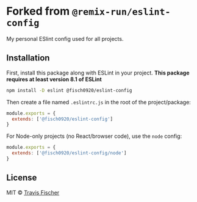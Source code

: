 # Forked from `@remix-run/eslint-config`

My personal ESlint config used for all projects.

## Installation

First, install this package along with ESLint in your project. **This package requires at least version 8.1 of ESLint**

```sh
npm install -D eslint @fisch0920/eslint-config
```

Then create a file named `.eslintrc.js` in the root of the project/package:

```js filename=.eslintrc.js
module.exports = {
  extends: ['@fisch0920/eslint-config']
}
```

For Node-only projects (no React/browser code), use the `node` config:

```js filename=.eslintrc.js
module.exports = {
  extends: ['@fisch0920/eslint-config/node']
}
```

## License

MIT © [Travis Fischer](https://twitter.com/transitive_bs)
